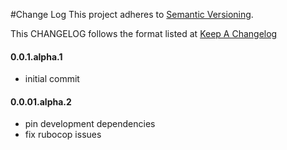 #Change Log
This project adheres to [Semantic Versioning](http://semver.org/).

This CHANGELOG follows the format listed at [Keep A Changelog](http://keepachangelog.com/)

#### 0.0.1.alpha.1
* initial commit

#### 0.0.01.alpha.2
* pin development dependencies
* fix rubocop issues
